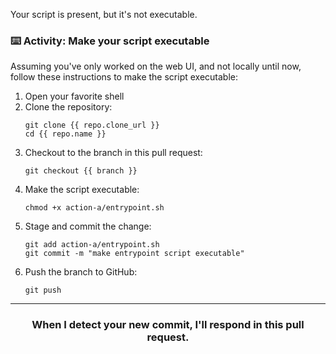 Your script is present, but it's not executable.

### :keyboard: Activity: Make your script executable

Assuming you've only worked on the web UI, and not locally until now, follow these instructions to make the script executable:
1. Open your favorite shell
1. Clone the repository:
    ```shell
    git clone {{ repo.clone_url }}
    cd {{ repo.name }}
    ```
1. Checkout to the branch in this pull request:
    ```shell
    git checkout {{ branch }}
    ```
1. Make the script executable:
    ```shell
    chmod +x action-a/entrypoint.sh
    ```
1. Stage and commit the change:
    ```shell
    git add action-a/entrypoint.sh
    git commit -m "make entrypoint script executable"
    ```
1. Push the branch to GitHub:
    ```shell
    git push
    ```

<hr>
<h3 align="center">When I detect your new commit, I'll respond in this pull request.</h3>
